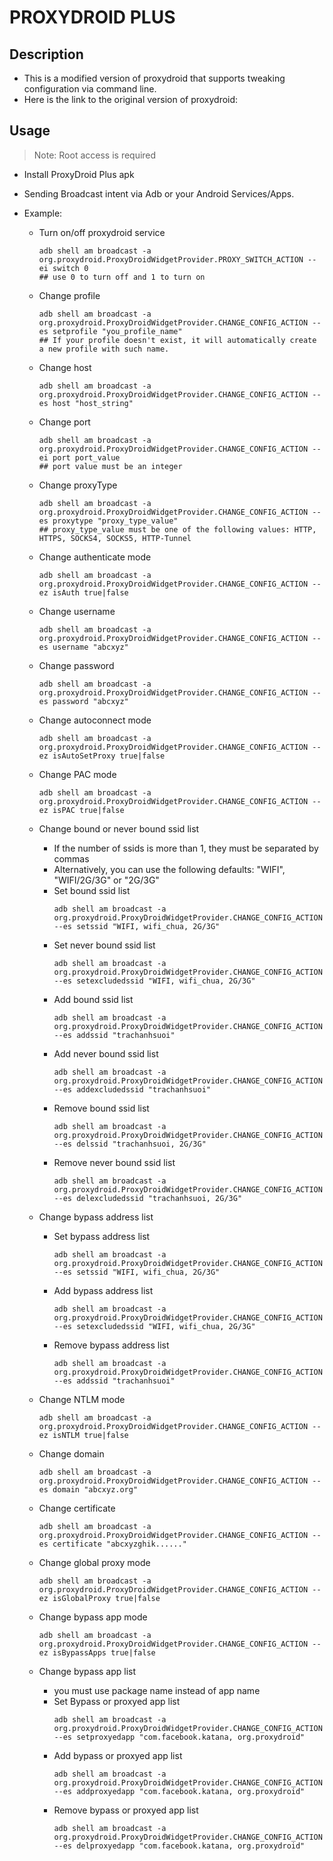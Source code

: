# PROXYDROID PLUS
## Description

- This is a modified version of proxydroid that supports tweaking configuration via command line.
- Here is the link to the original version of proxydroid: 

## Usage
> Note: Root access is required

- Install ProxyDroid Plus apk
- Sending Broadcast intent via Adb or your Android Services/Apps.
- Example:

  - Turn on/off proxydroid service
     ```
     adb shell am broadcast -a org.proxydroid.ProxyDroidWidgetProvider.PROXY_SWITCH_ACTION --ei switch 0 
     ## use 0 to turn off and 1 to turn on
     ```
  - Change profile 
    ```
    adb shell am broadcast -a org.proxydroid.ProxyDroidWidgetProvider.CHANGE_CONFIG_ACTION --es setprofile "you_profile_name"
    ## If your profile doesn't exist, it will automatically create a new profile with such name.
    ```
  - Change host
    ```
    adb shell am broadcast -a org.proxydroid.ProxyDroidWidgetProvider.CHANGE_CONFIG_ACTION --es host "host_string"
    ```
  - Change port
    ```
    adb shell am broadcast -a org.proxydroid.ProxyDroidWidgetProvider.CHANGE_CONFIG_ACTION --ei port port_value
    ## port value must be an integer
    ```
  - Change proxyType
    ```
    adb shell am broadcast -a org.proxydroid.ProxyDroidWidgetProvider.CHANGE_CONFIG_ACTION --es proxytype "proxy_type_value"
    ## proxy_type_value must be one of the following values: HTTP, HTTPS, SOCKS4, SOCKS5, HTTP-Tunnel
    ```
  - Change authenticate mode
    ```
    adb shell am broadcast -a org.proxydroid.ProxyDroidWidgetProvider.CHANGE_CONFIG_ACTION --ez isAuth true|false
    ```
  - Change username
    ```
    adb shell am broadcast -a org.proxydroid.ProxyDroidWidgetProvider.CHANGE_CONFIG_ACTION --es username "abcxyz"
    ```
  - Change password
    ```
    adb shell am broadcast -a org.proxydroid.ProxyDroidWidgetProvider.CHANGE_CONFIG_ACTION --es password "abcxyz"
    ```
  - Change autoconnect mode
    ```
    adb shell am broadcast -a org.proxydroid.ProxyDroidWidgetProvider.CHANGE_CONFIG_ACTION --ez isAutoSetProxy true|false
    ``` 
  - Change PAC mode
    ```
    adb shell am broadcast -a org.proxydroid.ProxyDroidWidgetProvider.CHANGE_CONFIG_ACTION --ez isPAC true|false
    ``` 
  - Change bound or never bound ssid list
    - If the number of ssids is more than 1, they must be separated by commas
    - Alternatively, you can use the following defaults: "WIFI", "WIFI/2G/3G" or "2G/3G"
    - Set bound ssid list
      ```
      adb shell am broadcast -a org.proxydroid.ProxyDroidWidgetProvider.CHANGE_CONFIG_ACTION --es setssid "WIFI, wifi_chua, 2G/3G"
      ```
    - Set never bound ssid list
      ```
      adb shell am broadcast -a org.proxydroid.ProxyDroidWidgetProvider.CHANGE_CONFIG_ACTION --es setexcludedssid "WIFI, wifi_chua, 2G/3G"
      ```
    - Add bound ssid list
      ```
      adb shell am broadcast -a org.proxydroid.ProxyDroidWidgetProvider.CHANGE_CONFIG_ACTION --es addssid "trachanhsuoi"
      ```
    - Add never bound ssid list
      ```
      adb shell am broadcast -a org.proxydroid.ProxyDroidWidgetProvider.CHANGE_CONFIG_ACTION --es addexcludedssid "trachanhsuoi"
      ```
    - Remove bound ssid list
      ```
      adb shell am broadcast -a org.proxydroid.ProxyDroidWidgetProvider.CHANGE_CONFIG_ACTION --es delssid "trachanhsuoi, 2G/3G"
      ```
    - Remove never bound ssid list
      ```
      adb shell am broadcast -a org.proxydroid.ProxyDroidWidgetProvider.CHANGE_CONFIG_ACTION --es delexcludedssid "trachanhsuoi, 2G/3G"
      ```
    
  - Change bypass address list
    - Set bypass address list
      ```
      adb shell am broadcast -a org.proxydroid.ProxyDroidWidgetProvider.CHANGE_CONFIG_ACTION --es setssid "WIFI, wifi_chua, 2G/3G"
      ```
    - Add bypass address list
      ```
      adb shell am broadcast -a org.proxydroid.ProxyDroidWidgetProvider.CHANGE_CONFIG_ACTION --es setexcludedssid "WIFI, wifi_chua, 2G/3G"
      ```
    - Remove bypass address list
      ```
      adb shell am broadcast -a org.proxydroid.ProxyDroidWidgetProvider.CHANGE_CONFIG_ACTION --es addssid "trachanhsuoi"
      ```
  - Change NTLM mode
    ```
    adb shell am broadcast -a org.proxydroid.ProxyDroidWidgetProvider.CHANGE_CONFIG_ACTION --ez isNTLM true|false
    ```
  - Change domain
    ```
    adb shell am broadcast -a org.proxydroid.ProxyDroidWidgetProvider.CHANGE_CONFIG_ACTION --es domain "abcxyz.org"
    ```
  - Change certificate
    ```
    adb shell am broadcast -a org.proxydroid.ProxyDroidWidgetProvider.CHANGE_CONFIG_ACTION --es certificate "abcxyzghik......"
    ```
  - Change global proxy mode
    ```
    adb shell am broadcast -a org.proxydroid.ProxyDroidWidgetProvider.CHANGE_CONFIG_ACTION --ez isGlobalProxy true|false
    ```
  - Change bypass app mode
    ```
    adb shell am broadcast -a org.proxydroid.ProxyDroidWidgetProvider.CHANGE_CONFIG_ACTION --ez isBypassApps true|false
    ```
  - Change bypass app list
    - you must use package name instead of app name
    - Set Bypass or proxyed app list
      ```
      adb shell am broadcast -a org.proxydroid.ProxyDroidWidgetProvider.CHANGE_CONFIG_ACTION --es setproxyedapp "com.facebook.katana, org.proxydroid"
      ```
    - Add bypass or proxyed app list
      ```
      adb shell am broadcast -a org.proxydroid.ProxyDroidWidgetProvider.CHANGE_CONFIG_ACTION --es addproxyedapp "com.facebook.katana, org.proxydroid"
      ```
    - Remove bypass or proxyed app list
      ```
      adb shell am broadcast -a org.proxydroid.ProxyDroidWidgetProvider.CHANGE_CONFIG_ACTION --es delproxyedapp "com.facebook.katana, org.proxydroid"
      ```
      
    
